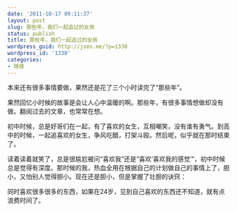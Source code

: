 ```yaml
---
date: '2011-10-17 09:11:37'
layout: post
slug: 那些年，我们一起追过的女孩
status: publish
title: 那些年，我们一起追过的女孩
wordpress_guid: http://jsms.me/?p=1330
wordpress_id: '1330'
categories:
- 随感
---
```


本来还有很多事情要做，果然还是花了三个小时读完了“那些年”。

果然回忆小时候的故事是会让人心中温暖的啊。那些年，有很多事情想做却没有做。翻阅过去的文章，也常常在想。

初中时候，总是好哥们在一起，有了喜欢的女生，互相嘲笑，没有谁有勇气。到高中的时候，一起追喜欢的女生，争风吃醋，打架斗殴。然后呢，似乎就在那时结束了。

读着读着就笑了，总是很尴尬被问“喜欢我”还是“喜欢‘喜欢我的感觉’”，初中时候总是觉得有深度。那时候的我，热血全用在根据自己的计划做自己的事情上了，胆小，又怕别人觉得胆小。现在还是胆小，但是掌握了壮胆的诀窍：

同时喜欢很多很多的东西，如果在24岁，见到自己喜欢的东西还不知道，就有点浪费时间了。
